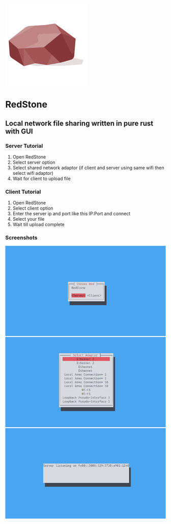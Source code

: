 ![icon](./icon/icon.png)

# RedStone

## Local network file sharing written in pure rust with GUI

### Server Tutorial

1. Open RedStone
2. Select server option
3. Select shared network adaptor (if client and server using same wifi then select wifi adaptor)
4. Wait for client to upload file

### Client Tutorial

1. Open RedStone
2. Select client option
3. Enter the server ip and port like this IP:Port and connect
4. Select your file
5. Wait till upload complete

### Screenshots

![screenshot 1](./Screenshots/1.png)
![screenshot 2](./Screenshots/2.png)
![screenshot 3](./Screenshots/3.png)